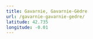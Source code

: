 ```yaml
---
title: Gavarnie, Gavarnie-Gèdre
url: /gavarnie-gavarnie-gedre/
latitude: 42.735
longitude: -0.01
---
```

